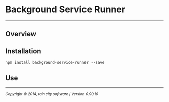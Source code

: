# Background Service Runner
- - -

## Overview

## Installation

	npm install background-service-runner --save

## Use

- - -
<p><small><em>Copyright © 2014, rain city software | Version 0.90.10</em></small></p>
